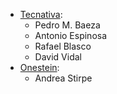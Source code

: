 - [Tecnativa](https://www.tecnativa.com):
  - Pedro M. Baeza
  - Antonio Espinosa
  - Rafael Blasco
  - David Vidal
- [Onestein](https://onestein.eu):
  - Andrea Stirpe
